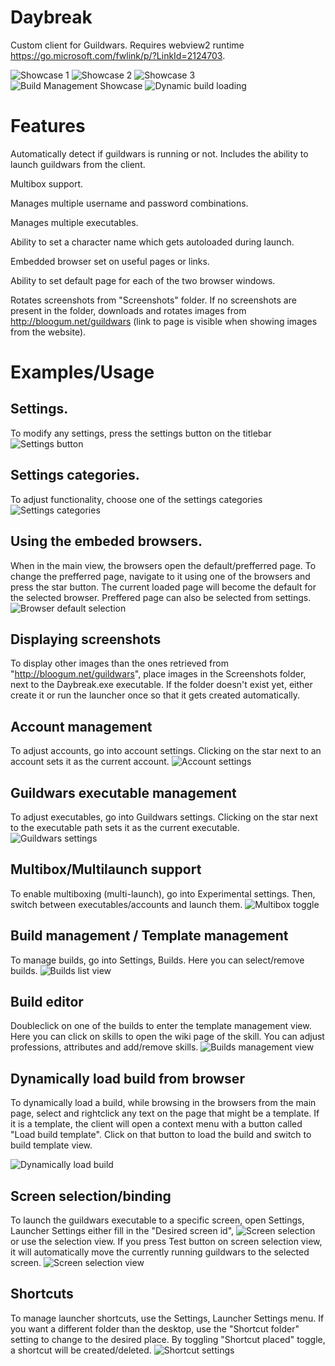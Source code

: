 # Daybreak
Custom client for Guildwars.
Requires webview2 runtime https://go.microsoft.com/fwlink/p/?LinkId=2124703.

![Showcase 1](https://media1.giphy.com/media/Z32o0OZ5pZHDOIodzD/giphy.gif)
![Showcase 2](https://media0.giphy.com/media/aQ8Wl7lsuhT0AblCPI/giphy.gif)
![Showcase 3](https://media2.giphy.com/media/s06PtxgeAAZtoJhTx6/giphy.gif)
![Build Management Showcase](https://media2.giphy.com/media/C399pwfypdZvkmoJpi/giphy.gif)
![Dynamic build loading](https://media2.giphy.com/media/UKtJaoBk6NeuOmE8al/giphy.gif)

# Features
Automatically detect if guildwars is running or not. Includes the ability to launch guildwars from the client.

Multibox support.

Manages multiple username and password combinations.

Manages multiple executables.

Ability to set a character name which gets autoloaded during launch.

Embedded browser set on useful pages or links.

Ability to set default page for each of the two browser windows.

Rotates screenshots from "Screenshots" folder. If no screenshots are present in the folder, downloads and rotates images from http://bloogum.net/guildwars (link to page is visible when showing images from the website).

# Examples/Usage

## Settings.
To modify any settings, press the settings button on the titlebar
![Settings button](https://i.imgur.com/0QSTvNF.png)

## Settings categories.
To adjust functionality, choose one of the settings categories
![Settings categories](https://i.imgur.com/LtPDvHY.png)

## Using the embeded browsers.
When in the main view, the browsers open the default/prefferred page. To change the prefferred page, navigate to it using one of the browsers and press the star button. The current loaded page will become the default for the selected browser. Preffered page can also be selected from settings.
![Browser default selection](https://i.imgur.com/nDnyIIL.png)

## Displaying screenshots
To display other images than the ones retrieved from "http://bloogum.net/guildwars", place images in the Screenshots folder, next to the Daybreak.exe executable. If the folder doesn't exist yet, either create it or run the launcher once so that it gets created automatically.

## Account management
To adjust accounts, go into account settings. Clicking on the star next to an account sets it as the current account.
![Account settings](https://i.imgur.com/Pwycwwr.png)

## Guildwars executable management
To adjust executables, go into Guildwars settings. Clicking on the star next to the executable path sets it as the current executable.
![Guildwars settings](https://i.imgur.com/XChX19t.png)

## Multibox/Multilaunch support
To enable multiboxing (multi-launch), go into Experimental settings. Then, switch between executables/accounts and launch them.
![Multibox toggle](https://i.imgur.com/vEFF2pb.png)

## Build management / Template management
To manage builds, go into Settings, Builds. Here you can select/remove builds.
![Builds list view](https://i.imgur.com/OFxnFcZ.png)

## Build editor
Doubleclick on one of the builds to enter the template management view. Here you can click on skills to open the wiki page of the skill. You can adjust professions, attributes and add/remove skills.
![Builds management view](https://i.imgur.com/exKWJb8.png)

## Dynamically load build from browser
To dynamically load a build, while browsing in the browsers from the main page, select and rightclick any text on the page that might be a template. If it is a template, the client will open a context menu with a button called "Load build template". Click on that button to load the build and switch to build template view.

![Dynamically load build](https://i.imgur.com/V5vvgsg.png)

## Screen selection/binding
To launch the guildwars executable to a specific screen, open Settings, Launcher Settings either fill in the "Desired screen id",
![Screen selection](https://i.imgur.com/j6PJnvm.png)
or use the selection view. If you press Test button on screen selection view, it will automatically move the currently running guildwars to the selected screen.
![Screen selection view](https://i.imgur.com/gTeCnM0.png)

## Shortcuts
To manage launcher shortcuts, use the Settings, Launcher Settings menu. If you want a different folder than the desktop, use the "Shortcut folder" setting to change to the desired place. By toggling "Shortcut placed" toggle, a shortcut will be created/deleted.
![Shortcut settings](https://i.imgur.com/AF6LX9B.png)
